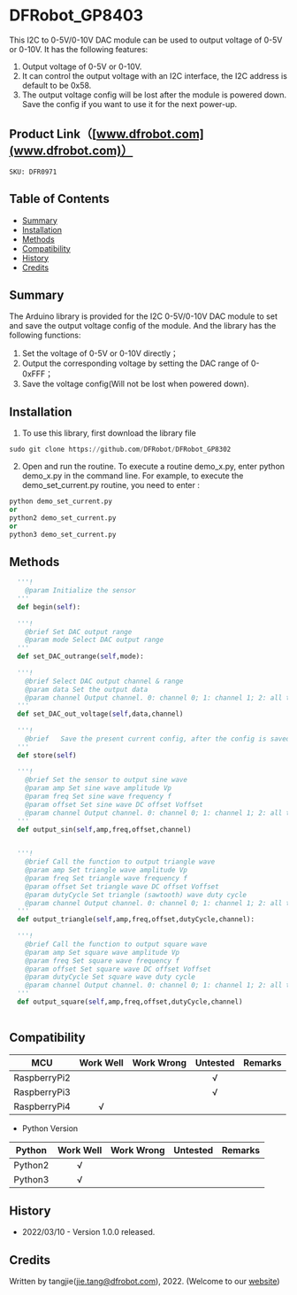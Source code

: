 # DFRobot_GP8403

This I2C to 0-5V/0-10V DAC module can be used to output voltage of 0-5V or 0-10V. It has the following features:
1. Output voltage of 0-5V or 0-10V.
2. It can control the output voltage with an I2C interface, the I2C address is default to be 0x58. 
3. The output voltage config will be lost after the module is powered down. Save the config if you want to use it for the next power-up.


## Product Link（[www.dfrobot.com](www.dfrobot.com)）
    SKU: DFR0971 

## Table of Contents
  - [Summary](#summary)
  - [Installation](#installation)
  - [Methods](#methods)
  - [Compatibility](#compatibility)
  - [History](#history)
  - [Credits](#credits)

## Summary
The Arduino library is provided for the I2C 0-5V/0-10V DAC module to set and save the output voltage config of the module. And the library has the following functions:
1. Set the voltage of 0-5V or 0-10V directly；
2. Output the corresponding voltage by setting the DAC range of 0-0xFFF；
3. Save the voltage config(Will not be lost when powered down).

## Installation
1. To use this library, first download the library file<br>
```python
sudo git clone https://github.com/DFRobot/DFRobot_GP8302
```
2. Open and run the routine. To execute a routine demo_x.py, enter python demo_x.py in the command line. For example, to execute the demo_set_current.py routine, you need to enter :<br>

```python
python demo_set_current.py 
or
python2 demo_set_current.py 
or 
python3 demo_set_current.py
```

## Methods

```python
  '''!
    @param Initialize the sensor
  '''
  def begin(self):
    
  '''!
    @brief Set DAC output range
    @param mode Select DAC output range
  '''
  def set_DAC_outrange(self,mode):
    
  '''!
    @brief Select DAC output channel & range
    @param data Set the output data
    @param channel Output channel. 0: channel 0; 1: channel 1; 2: all the channels
  '''
  def set_DAC_out_voltage(self,data,channel)
    
  '''!
    @brief   Save the present current config, after the config is saved successfully, it will be enabled when the module is powered down and restarts.
  '''
  def store(self)
    
  '''!
    @brief Set the sensor to output sine wave
    @param amp Set sine wave amplitude Vp
    @param freq Set sine wave frequency f
    @param offset Set sine wave DC offset Voffset
    @param channel Output channel. 0: channel 0; 1: channel 1; 2: all the channels
  '''
  def output_sin(self,amp,freq,offset,channel)
    

  '''!
    @brief Call the function to output triangle wave
    @param amp Set triangle wave amplitude Vp
    @param freq Set triangle wave frequency f
    @param offset Set triangle wave DC offset Voffset
    @param dutyCycle Set triangle (sawtooth) wave duty cycle
    @param channel Output channel. 0: channel 0; 1: channel 1; 2: all the channels
  '''
  def output_triangle(self,amp,freq,offset,dutyCycle,channel):
    
  '''!
    @brief Call the function to output square wave
    @param amp Set square wave amplitude Vp
    @param freq Set square wave frequency f
    @param offset Set square wave DC offset Voffset
    @param dutyCycle Set square wave duty cycle
    @param channel Output channel. 0: channel 0; 1: channel 1; 2: all the channels
  '''
  def output_square(self,amp,freq,offset,dutyCycle,channel)
    
```

## Compatibility

| MCU         | Work Well | Work Wrong | Untested | Remarks |
| ------------ | :--: | :----: | :----: | :--: |
| RaspberryPi2 |      |        |   √    |      |
| RaspberryPi3 |      |        |   √    |      |
| RaspberryPi4 |  √   |        |        |      |

* Python Version

| Python  | Work Well | Work Wrong | Untested | Remarks |
| ------- | :--: | :----: | :----: | ---- |
| Python2 |  √   |        |        |      |
| Python3 |  √   |        |        |      |


## History

- 2022/03/10 - Version 1.0.0 released.

## Credits

Written by tangjie(jie.tang@dfrobot.com), 2022. (Welcome to our [website](https://www.dfrobot.com/))





